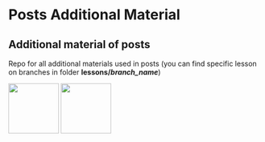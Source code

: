 # Posts Additional Material
## Additional material of posts

Repo for all additional materials used in posts
(you can find specific lesson on branches in folder **lessons/*branch_name***)

<a href="https://medium.com/@almostengineer"><img src="http://alexalmostengineer.co.ua/wp-content/uploads/2020/08/gjbzh1ue.jpg" width="100" height="100"></a>
<a href="https://alexalmostengineer.co.ua"><img src="https://alexalmostengineer.co.ua/wp-content/uploads/2022/04/logoexport.png" width="100" height="100"></a>
